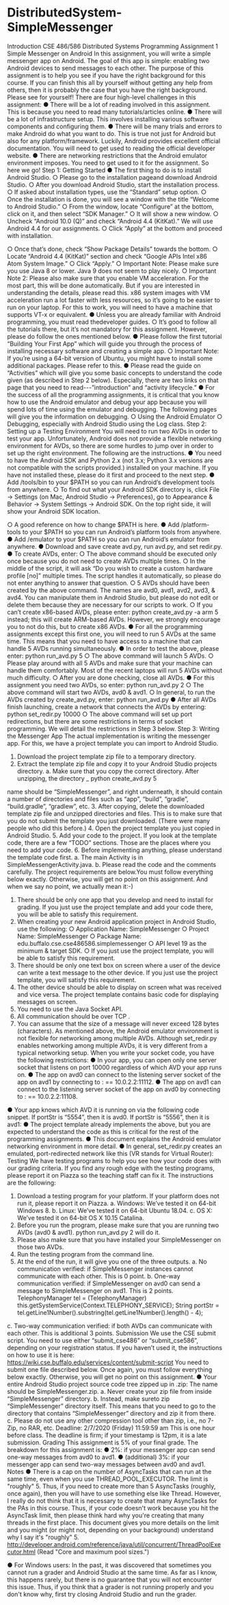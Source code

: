 # DistributedSystem-SimpleMessenger
 Introduction
CSE 486/586 Distributed Systems Programming Assignment 1 Simple Messenger on Android
In this assignment, you will write a simple messenger app on Android. The goal of this app is simple: enabling two Android devices to send messages to each other. The purpose of this assignment is to help you see if you have the right background for this course. ​If you can finish this all by yourself without getting any help from others​, then it is probably the case that you have the right background. Please see for yourself!
There are four high-level challenges in this assignment:
● There will be a lot of reading involved in this assignment.​ This is because you need to
read many tutorials/articles online.
● There will be a lot of infrastructure setup.​ This involves installing various software
components and configuring them.
● There will be many trials and errors to make Android do what you want to do.​ This is true
not just for Android but also for any platform/framework. Luckily, Android provides excellent official documentation. You will need to get used to reading the official developer website.
● There are networking restrictions that the Android emulator environment imposes.​ You need to get used to it for the assignment.
So here we go!
Step 1: Getting Started
● The first thing to do is to install Android Studio.
○ Please go to the ​installation page​ and download Android Studio.
○ After you download Android Studio, start the installation process.
○ If asked about installation types, use the “Standard” setup option.
○ Once the installation is done, you will see a window with the title “Welcome to
Android Studio.”
○ From the window, locate “Configure” at the bottom, click on it, and then select
“SDK Manager.”
○ It will show a new window.
○ Uncheck “Android 10.0 (Q)” and check “Android 4.4 (KitKat).” We will use
Android 4.4 for our assignments.
○ Click “Apply” at the bottom and proceed with installation.
 
 ○ Once that’s done, check “Show Package Details” towards the bottom.
○ Locate “Android 4.4 (KitKat)” section and check “Google APIs Intel x86 Atom
System Image.”
○ Click “Apply.”
○ Important Note: ​Please make sure you use Java 8 or lower. Java 9 does not
seem to play nicely.
○ Important Note 2:​ Please also make sure that you enable VM acceleration. For
the most part, this will be done automatically. But if you are interested in understanding the details, please read ​this​. x86 system images with VM acceleration run a lot faster with less resources, so it’s going to be easier to run on your laptop. For this to work, you will need to have a machine that supports VT-x or equivalent.
● Unless you are already familiar with Android programming, you must read the ​developer guides​.
○ It’s good to follow all the tutorials there, but it’s not mandatory for this assignment. However, please do follow the ones mentioned below.
● Please follow the first tutorial ​“Building Your First App”​ which will guide you through the process of installing necessary software and creating a simple app.
○ Important Note​: If you’re using a 64-bit version of Ubuntu, you might have to install some additional packages. Please refer to ​this​.
● Please read the guide on ​“Activities”​ which will give you some basic concepts to understand the code given (as described in Step 2 below). Especially, there are two links on that page that you need to read---”introduction” and “activity lifecycle.”
● For the success of all the programming assignments, it is critical​ that you know how to use the Android emulator and debug your app because you will spend lots of time using the emulator and debugging. The following pages will give you the information on debugging.
○ Using the Android Emulator
○ Debugging​, especially ​with Android Studio​ ​using the Log class​.
Step 2: Setting up a Testing Environment
You will need to run two AVDs in order to test your app. Unfortunately, Android does not provide a flexible networking environment for AVDs, so there are some hurdles to jump over in order to set up the right environment. The following are the instructions.
● You need to have the Android SDK and Python 2.x (​not​ 3.x; Python 3.x versions are ​not compatible with the scripts provided.) installed on your machine. If you have not installed these, please do it first and proceed to the next step.
● Add <your Android SDK directory>/tools/bin to your $PATH so you can run Android’s development tools from anywhere.
○ To find out what your Android SDK directory is, click File -> Settings (on Mac, Android Studio -> Preferences), go to Appearance & Behavior -> System Settings -> Android SDK. On the top right side, it will show your Android SDK location.
        
 ○ A good reference on how to change $PATH is ​here​.
● Add <your Android SDK directory>/platform-tools to your $PATH so you can run
Android’s platform tools from anywhere.
● Add <your Android SDK directory>/emulator to your $PATH so you can run Android’s
emulator from anywhere.
● Download and save ​create avd.py, run avd.py, and set redir.py.
● To create AVDs, enter:
○ The above command should be executed only once because you do not need to create AVDs multiple times.
○ In the middle of the script, it will ask “Do you wish to create a custom hardware profile [no]” multiple times. The script handles it automatically, so please do not enter anything to answer that question.
○ 5 AVDs should have been created by the above command. The names are avd0, avd1, avd2, avd3, & avd4. You can manipulate them in Android Studio, but please do not edit or delete them because they are necessary for our scripts to work.
○ If you can’t create x86-based AVDs, please enter: ​python create_avd.py -a arm 5 <your Android SDK directory>​ instead; this will create ARM-based AVDs. However, we strongly encourage you to not do this, but to create x86 AVDs.
● For all the programming assignments except this first one, ​you will need to run 5 AVDs at the same time​. This means that you need to have access to a machine that can handle 5 AVDs running simultaneously.
● In order to test the above, please enter: ​python run_avd.py 5
○ The above command will launch 5 AVDs.
○ Please play around with all 5 AVDs and make sure that your machine can handle
them comfortably. Most of the recent laptops will run 5 AVDs without much
difficulty.
○ After you are done checking, close all AVDs.
● For this assignment you need two AVDs, so enter: ​python run_avd.py 2
○ The above command will start two AVDs, avd0 & avd1.
○ In general, to run the AVDs created by create_avd.py, enter: ​python run_avd.py
<number of AVDs>
● After all AVDs finish launching, create a network that connects the AVDs by entering:
python set_redir.py 10000
○ The above command will set up port redirections, but there are some restrictions in terms of socket programming. We will detail the restrictions in Step 3 below.
Step 3: Writing the Messenger App
The actual implementation is writing the messenger app. For this, we have a project template you can import to Android Studio.
1. Download ​the project template zip file​ to a temporary directory.
2. Extract the template zip file and copy it to your Android Studio projects directory.
a. Make sure that you copy the correct directory. After unzipping, the directory
_​​_​​_​
​python create_avd.py 5 <your Android SDK directory>
            
 name should be “SimpleMessenger”, and right underneath, it should contain a number of directories and files such as “app”, “build”, “gradle”, “build.gradle”, “gradlew”, etc.
3. After copying, delete the downloaded template zip file and unzipped directories and files. This is to make sure that you do not submit the template you just downloaded. (There were many people who did this before.)
4. Open the project template you just copied in Android Studio.
5. Add your code to the project. If you look at the template code, there are a few “TODO”
sections. Those are the places where you need to add your code.
6. Before implementing anything, please understand the template code first.
a. The main Activity is in SimpleMessengerActivity.java.
b. Please read the code and the comments carefully.
The project requirements are below. ​You must follow everything below exactly. Otherwise, you will get ​no point​ on this assignment. ​And when we say no point, we actually mean it ​:-)
1. There should be only one app that you develop and need to install for grading. If you just use the project template and add your code there, you will be able to satisfy this requirement.
2. When creating your new Android application project in Android Studio, use the following:
○ Application Name: SimpleMessenger
○ Project Name: SimpleMessenger
○ Package Name: edu.buffalo.cse.cse486586.simplemessenger
○ API level 19 as the minimum & target SDK.
○ If you just use the project template, you will be able to satisfy this requirement.
3. There should be only one text box on screen where a user of the device can write a text
message to the other device. If you just use the project template, you will satisfy this
requirement.
4. The other device should be able to display on screen what was received and vice versa.
The project template contains basic code for displaying messages on screen.
5. You need to use the Java Socket API.
6. All communication should be over TCP .
7. You can assume that the size of a message will never exceed 128 bytes (characters).
As mentioned above, the Android emulator environment is not flexible for networking among multiple AVDs. Although set_redir.py enables networking among multiple AVDs, it is very different from a typical networking setup. When you write your socket code, you have the following restrictions:
● In your app, you can open only one server socket that listens on port 10000 regardless of which AVD your app runs on.
● The app on avd0 can connect to the listening server socket of the app on avd1 by connecting to <ip>:<port> == 10.0.2.2:11112.
● The app on avd1 can connect to the listening server socket of the app on avd0 by connecting to <ip>:<port> == 10.0.2.2:11108.

 ● Your app knows which AVD it is running on via the following code snippet. If portStr is “5554”, then it is avd0. If portStr is “5556”, then it is avd1:
● The project template already implements the above, but you are expected to understand the code as this is critical for the rest of the programming assignments.
● This document​ explains the Android emulator networking environment in more detail.
● In general, set_redir.py creates an emulated, port-redirected network like this (VR stands
for Virtual Router):
Testing
We have testing programs to help you see how your code does with our grading criteria. If you find any rough edge with the testing programs, please report it on Piazza so the teaching staff can fix it. The instructions are the following:
1. Download a testing program for your platform. If your platform does not run it, please report it on Piazza.
a. Windows​: We’ve tested it on 64-bit Windows 8.
b. Linux​: We’ve tested it on 64-bit Ubuntu 18.04.
c. OS X​: We’ve tested it on 64-bit OS X 10.15 Catalina.
2. Before you run the program, please make sure that you are running two AVDs (avd0 & avd1). ​python run_avd.py 2​ will do it.
3. Please also make sure that you have installed your SimpleMessenger on those two AVDs.
4. Run the testing program from the command line.
5. At the end of the run, it will give you one of the three outputs.
a. No communication verified: if SimpleMessenger instances cannot communicate with each other. This is 0 point.
b. One-way communication verified: if SimpleMessenger on avd0 can send a message to SimpleMessenger on avd1. This is 2 points.
    TelephonyManager tel =
(TelephonyManager) this.getSystemService(Context.TELEPHONY_SERVICE);
String portStr = tel.getLine1Number().substring(tel.getLine1Number().length() - 4);
     
 c. Two-way communication verified: if both AVDs can communicate with each other. This is additional 3 points.
Submission
We use the CSE submit script. You need to use either “​submit_cse486” or “submit_cse586”, depending on your registration status.​ If you haven’t used it, the instructions on how to use it is here: ​https://wiki.cse.buffalo.edu/services/content/submit-script
You need to submit one file described below. ​Once again, you must follow everything below exactly. Otherwise, you will get no point on this assignment.
● Your entire Android Studio project source code tree zipped up in .zip: The name should be SimpleMessenger.zip.
a. Never​ create your zip file from inside “SimpleMessenger” directory.
b. Instead, make sure ​to zip “SimpleMessenger” directory itself. This means that
you need to go to the directory that contains “SimpleMessenger” directory and zip
it from there.
c. Please do not use any other compression tool other than zip, i.e., ​no 7-Zip, no RAR​, etc.
Deadline: ​2/7/2020 (Friday) 11:59:59 am
This is one hour before class. The deadline is firm; if your timestamp is 12pm, it is a late
submission.
Grading
This assignment is 5% of your final grade. The breakdown for this assignment is:
● 2%: if your messenger app can send one-way messages from avd0 to avd1.
● (additional) 3%: if your messenger app can send two-way messages between avd0 and
avd1.
Notes
● There is a cap on the number of AsyncTasks that can run at the same time, even when you use THREAD_POOL_EXECUTOR. The limit is "roughly" 5. Thus, if you need to create more than 5 AsyncTasks (roughly, once again), then you will have to use something else like Thread. However, I really do not think that it is necessary to create that many AsyncTasks for the PAs in this course. Thus, if your code doesn't work because you hit the AsyncTask limit, then please think hard why you're creating that many threads in the first place.
This document gives you more details on the limit and you might (or might not, depending on your background) understand why I say it's "roughly" 5.
http://developer.android.com/reference/java/util/concurrent/ThreadPoolExecutor.html
(Read "Core and maximum pool sizes.")
  
 ● For Windows users: In the past, it was discovered that sometimes you cannot run a grader and Android Studio at the same time. As far as I know, this happens rarely, but there is no guarantee that you will not encounter this issue. Thus, if you think that a grader is not running properly and you don't know why, first try closing Android Studio and run the grader.
